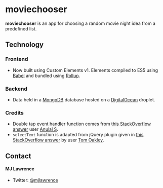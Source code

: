 moviechooser
============
**moviechooser** is an app for choosing a random movie night idea from a predefined list.

## Technology

### Frontend
* Now built using Custom Elements v1. Elements compiled to ES5 using [Babel](https://babeljs.io/) and bundled using [Rollup](https://rollupjs.org/).

### Backend
* Data held in a [MongoDB](https://www.mongodb.com/) database hosted on a [DigitalOcean](https://www.digitalocean.com/) droplet.

### Credits
* Double tap event handler function comes from [this StackOverflow answer](http://stackoverflow.com/a/32761323) user [Anulal S](http://stackoverflow.com/users/3951761/anulal-s).
* `selectText` function is adapted from jQuery plugin given in [this StackOverflow answer](http://stackoverflow.com/a/12244703) by user [Tom Oakley](http://stackoverflow.com/users/1125251/tom-oakley).

## Contact
#### MJ Lawrence
* Twitter: [@mjlawrence](https://twitter.com/mjlawrence "mjlawrence on twitter")
